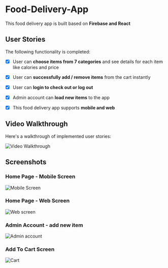 # Food-Delivery-App

This food delivery app is built based on **Firebase and React**

## User Stories

The following functionality is completed:

* [x] User can **choose items from 7 categories**  and see details for each item like calories and price 
* [x] User can **successfully add / remove items** from the cart instantly
* [x] User can **login to check out or log out**
* [x] Admin account can **load new items** to the app
* [x] This food delivery app supports **mobile and web**


## Video Walkthrough

Here's a walkthrough of implemented user stories:

<img src='walkthrough.gif' title='Video Walkthrough' width='' alt='Video Walkthrough' />


## Screenshots

### Home Page - Mobile Screen 
![Mobile Screen](https://user-images.githubusercontent.com/78334822/186944828-09c65733-ade9-4c21-9456-50b8b73e3e69.png)

### Home Page - Web Screen
![Web screen](https://user-images.githubusercontent.com/78334822/186944904-5c09e730-cd17-490d-ba27-ab5b7a0035ea.png)


### Admin Account - add new item
![Admin account](https://user-images.githubusercontent.com/78334822/186944932-15eecfc9-80d1-400d-a802-ab852c7797b1.png)


### Add To Cart Screen
![Cart](https://user-images.githubusercontent.com/78334822/186944960-9038c243-8b7e-4e6a-a40f-02677e119e35.png)





